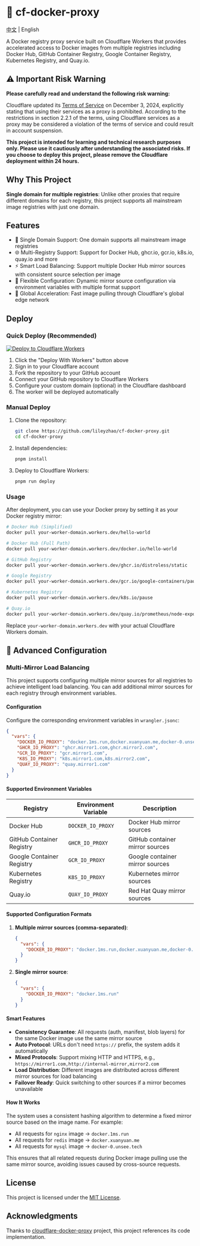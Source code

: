 # 🐳 cf-docker-proxy

[中文](README.md) | English

A Docker registry proxy service built on Cloudflare Workers that provides accelerated access to Docker images from multiple registries including Docker Hub, GitHub Container Registry, Google Container Registry, Kubernetes Registry, and Quay.io.

## ⚠️ Important Risk Warning

**Please carefully read and understand the following risk warning:**

Cloudflare updated its [Terms of Service](https://www.cloudflare.com/terms/) on December 3, 2024, explicitly stating that using their services as a proxy is prohibited. According to the restrictions in section 2.2.1 of the terms, using Cloudflare services as a proxy may be considered a violation of the terms of service and could result in account suspension.

**This project is intended for learning and technical research purposes only. Please use it cautiously after understanding the associated risks. If you choose to deploy this project, please remove the Cloudflare deployment within 24 hours.**

## Why This Project

**Single domain for multiple registries**: Unlike other proxies that require different domains for each registry, this project supports all mainstream image registries with just one domain.

## Features

- 🔗 Single Domain Support: One domain supports all mainstream image registries
- 🌐 Multi-Registry Support: Support for Docker Hub, ghcr.io, gcr.io, k8s.io, quay.io and more
- ⚡ Smart Load Balancing: Support multiple Docker Hub mirror sources with consistent source selection per image
- 🔧 Flexible Configuration: Dynamic mirror source configuration via environment variables with multiple format support
- 🚀 Global Acceleration: Fast image pulling through Cloudflare's global edge network

## Deploy

### Quick Deploy (Recommended)

[![Deploy to Cloudflare Workers](https://deploy.workers.cloudflare.com/button)](https://deploy.workers.cloudflare.com/?url=https://github.com/lileyzhao/cf-docker-proxy)

1. Click the "Deploy With Workers" button above
2. Sign in to your Cloudflare account
3. Fork the repository to your GitHub account
4. Connect your GitHub repository to Cloudflare Workers
5. Configure your custom domain (optional) in the Cloudflare dashboard
6. The worker will be deployed automatically

### Manual Deploy

1. Clone the repository:

   ```bash
   git clone https://github.com/lileyzhao/cf-docker-proxy.git
   cd cf-docker-proxy
   ```

2. Install dependencies:

   ```bash
   pnpm install
   ```

3. Deploy to Cloudflare Workers:

   ```bash
   pnpm run deploy
   ```

### Usage

After deployment, you can use your Docker proxy by setting it as your Docker registry mirror:

```bash
# Docker Hub (Simplified)
docker pull your-worker-domain.workers.dev/hello-world

# Docker Hub (Full Path)
docker pull your-worker-domain.workers.dev/docker.io/hello-world

# GitHub Registry
docker pull your-worker-domain.workers.dev/ghcr.io/distroless/static

# Google Registry
docker pull your-worker-domain.workers.dev/gcr.io/google-containers/pause

# Kubernetes Registry
docker pull your-worker-domain.workers.dev/k8s.io/pause

# Quay.io
docker pull your-worker-domain.workers.dev/quay.io/prometheus/node-exporter
```

Replace `your-worker-domain.workers.dev` with your actual Cloudflare Workers domain.

## 🔧 Advanced Configuration

### Multi-Mirror Load Balancing

This project supports configuring multiple mirror sources for all registries to achieve intelligent load balancing. You can add additional mirror sources for each registry through environment variables.

#### Configuration

Configure the corresponding environment variables in `wrangler.jsonc`:

```json
{
  "vars": {
    "DOCKER_IO_PROXY": "docker.1ms.run,docker.xuanyuan.me,docker-0.unsee.tech",
    "GHCR_IO_PROXY": "ghcr.mirror1.com,ghcr.mirror2.com",
    "GCR_IO_PROXY": "gcr.mirror1.com",
    "K8S_IO_PROXY": "k8s.mirror1.com,k8s.mirror2.com",
    "QUAY_IO_PROXY": "quay.mirror1.com"
  }
}
```

#### Supported Environment Variables

| Registry                  | Environment Variable | Description                     |
| ------------------------- | -------------------- | ------------------------------- |
| Docker Hub                | `DOCKER_IO_PROXY`    | Docker Hub mirror sources       |
| GitHub Container Registry | `GHCR_IO_PROXY`      | GitHub container mirror sources |
| Google Container Registry | `GCR_IO_PROXY`       | Google container mirror sources |
| Kubernetes Registry       | `K8S_IO_PROXY`       | Kubernetes mirror sources       |
| Quay.io                   | `QUAY_IO_PROXY`      | Red Hat Quay mirror sources     |

#### Supported Configuration Formats

1. **Multiple mirror sources (comma-separated)**:

   ```json
   {
     "vars": {
       "DOCKER_IO_PROXY": "docker.1ms.run,docker.xuanyuan.me,docker-0.unsee.tech"
     }
   }
   ```

2. **Single mirror source**:

   ```json
   {
     "vars": {
       "DOCKER_IO_PROXY": "docker.1ms.run"
     }
   }
   ```

#### Smart Features

- **Consistency Guarantee**: All requests (auth, manifest, blob layers) for the same Docker image use the same mirror source
- **Auto Protocol**: URLs don't need `https://` prefix, the system adds it automatically
- **Mixed Protocols**: Support mixing HTTP and HTTPS, e.g., `https://mirror1.com,http://internal-mirror,mirror2.com`
- **Load Distribution**: Different images are distributed across different mirror sources for load balancing
- **Failover Ready**: Quick switching to other sources if a mirror becomes unavailable

#### How It Works

The system uses a consistent hashing algorithm to determine a fixed mirror source based on the image name. For example:

- All requests for `nginx` image → `docker.1ms.run`
- All requests for `redis` image → `docker.xuanyuan.me`
- All requests for `mysql` image → `docker-0.unsee.tech`

This ensures that all related requests during Docker image pulling use the same mirror source, avoiding issues caused by cross-source requests.

## License

This project is licensed under the [MIT License](LICENSE).

## Acknowledgments

Thanks to [cloudflare-docker-proxy](https://github.com/ciiiii/cloudflare-docker-proxy) project, this project references its code implementation.
